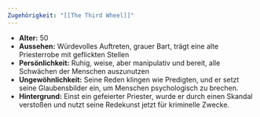 ```yaml
---
Zugehörigkeit: "[[The Third Wheel]]"
---
```

- **Alter:** 50
- **Aussehen:** Würdevolles Auftreten, grauer Bart, trägt eine alte Priesterrobe mit geflickten Stellen
- **Persönlichkeit:** Ruhig, weise, aber manipulativ und bereit, alle Schwächen der Menschen auszunutzen
- **Ungewöhnlichkeit:** Seine Reden klingen wie Predigten, und er setzt seine Glaubensbilder ein, um Menschen psychologisch zu brechen.
- **Hintergrund:** Einst ein gefeierter Priester, wurde er durch einen Skandal verstoßen und nutzt seine Redekunst jetzt für kriminelle Zwecke.